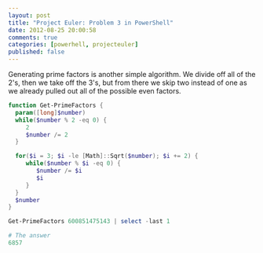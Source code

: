```yaml
---
layout: post
title: "Project Euler: Problem 3 in PowerShell"
date: 2012-08-25 20:00:58
comments: true
categories: [powerhell, projecteuler]
published: false
---
```


Generating prime factors is another simple algorithm. We divide off all of the 2's, then we take off the 3's, but from there we skip two instead of one as we already pulled out all of the possible even factors.

``` ps1 What is the largest prime factor of the number 600851475143
function Get-PrimeFactors {
  param([long]$number)
  while($number % 2 -eq 0) {
     2
     $number /= 2
  }

  for($i = 3; $i -le [Math]::Sqrt($number); $i += 2) {
     while($number % $i -eq 0) {
        $number /= $i
        $i
     }
  }
  $number
}

Get-PrimeFactors 600851475143 | select -last 1

# The answer
6857
```
